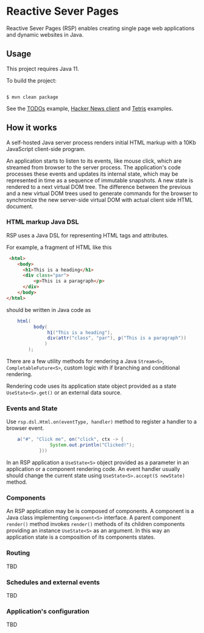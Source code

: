 # Reactive Sever Pages

Reactive Sever Pages (RSP) enables creating single page web applications and dynamic websites in Java.

## Usage

This project requires Java 11. 

To build the project:

```

$ mvn clean package

```

See the [TODOs](https://github.com/vadimv/reactive-server-pages/blob/master/src/main/java/rsp/examples/todos/JettyTodos.java) example,
[Hacker News client](https://github.com/vadimv/reactive-server-pages/blob/master/src/main/java/rsp/examples/hnapi/JettyHn.java)
and [Tetris](https://github.com/vadimv/reactive-server-pages/blob/master/src/main/java/rsp/examples/tetris/Tetris.java) examples.

## How it works

A self-hosted Java server process renders initial HTML markup with a 10Kb JavaScript client-side program. 

An application starts to listen to its events, like mouse click, which are streamed from browser to the server process. 
The application's code processes these events and updates its internal state, which may be represented in time as a sequence of immutable snapshots. 
A new state is rendered to a next virtual DOM tree. 
The difference between the previous and a new virtual DOM trees used to generate commands for the browser to synchronize the new server-side virtual DOM with actual client side HTML document.


### HTML markup Java DSL

RSP uses a Java DSL for representing HTML tags and attributes.

For example, a fragment of HTML like this

```html
 <html>    
    <body>
      <h1>This is a heading</h1>
      <div class="par">
          <p>This is a paragraph</p>
      </div>
    </body>
</html> 
```

should be written in Java code as

```java
    html(
          body(
               h1("This is a heading"),
               div(attr("class", "par"), p("This is a paragraph"))
              ) 
        );
```

There are a few utility methods for rendering a Java ``Stream<S>``, ``CompletableFuture<S>``, custom logic with if branching
and conditional rendering.

Rendering code uses its application state object provided as a state ``UseState<S>.get()`` or an external data source. 

  
### Events and State

Use ``rsp.dsl.Html.on(eventType, handler)`` method to register a handler to a browser event.

```java
    a("#", "Click me", on("click", ctx -> {
                System.out.println("Clicked!");    
            }))
```
In an RSP application a ``UseState<S>`` object provided as a parameter in an application or a component rendering code. 
An event handler usually should change the current state using ``UseState<S>.accept(S newState)`` method.

### Components

An RSP application may be is composed of components. A component is a Java class implementing ``Component<S>`` interface.
A parent component ``render()`` method invokes ``render()`` methods of its children components
providing an instance ``UseState<S>`` as an argument. 
In this way an application state is a composition of its components states.



### Routing

TBD

### Schedules and external events

TBD

### Application's configuration

TBD
   